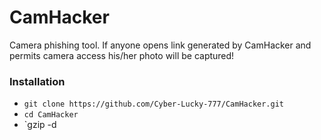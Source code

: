 # CamHacker
Camera phishing tool. If anyone opens link generated by CamHacker and permits camera access his/her photo will be captured!

### Installation

   - `git clone https://github.com/Cyber-Lucky-777/CamHacker.git`
   - `cd CamHacker`
   - `gzip -d 
     
